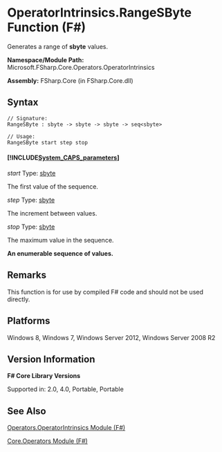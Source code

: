 # OperatorIntrinsics.RangeSByte Function (F#)

Generates a range of **sbyte** values.

**Namespace/Module Path:** Microsoft.FSharp.Core.Operators.OperatorIntrinsics

**Assembly:** FSharp.Core (in FSharp.Core.dll)


## Syntax

```
// Signature:
RangeSByte : sbyte -> sbyte -> sbyte -> seq<sbyte>

// Usage:
RangeSByte start step stop
```

#### [!INCLUDE[System_CAPS_parameters](//System/Token/System_CAPS_parameters_md.md)]
*start*
Type: [sbyte](http://msdn.microsoft.com/en-us/library/fbc28b7f-2dbf-4361-acb3-830886820068)


The first value of the sequence.


*step*
Type: [sbyte](http://msdn.microsoft.com/en-us/library/fbc28b7f-2dbf-4361-acb3-830886820068)


The increment between values.


*stop*
Type: [sbyte](http://msdn.microsoft.com/en-us/library/fbc28b7f-2dbf-4361-acb3-830886820068)


The maximum value in the sequence.



**An enumerable sequence of values.**
## Remarks
This function is for use by compiled F# code and should not be used directly.


## Platforms
Windows 8, Windows 7, Windows Server 2012, Windows Server 2008 R2


## Version Information
**F# Core Library Versions**

Supported in: 2.0, 4.0, Portable, Portable




## See Also
[Operators.OperatorIntrinsics Module &#40;F&#35;&#41;](Operators.OperatorIntrinsics+Module+%28FSharp%29.md)

[Core.Operators Module &#40;F&#35;&#41;](Core.Operators+Module+%28FSharp%29.md)

